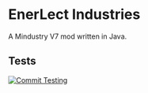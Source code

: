 # EnerLect Industries
A Mindustry V7 mod written in Java.
## Tests
[![Commit Testing](https://github.com/ExplerHD/EnerLect-tech/actions/workflows/commitTest.yml/badge.svg?branch=master)](https://github.com/ExplerHD/EnerLect-tech/actions/workflows/commitTest.yml)
